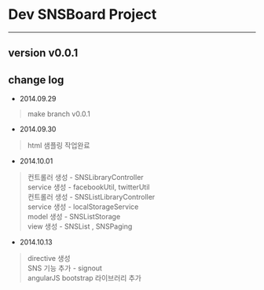 # Dev SNSBoard Project   
---
## version v0.0.1  
## change log  
- 2014.09.29  
> make branch v0.0.1  
- 2014.09.30  
> html 샘플링 작업완료  
- 2014.10.01  
> 컨트롤러 생성 - SNSLibraryController  
> service 생성 - facebookUtil, twitterUtil  
> 컨트롤러 생성 - SNSListLibraryController  
> service 생성 - localStorageService  
> model 생성 - SNSListStorage  
> view 생성 -  SNSList , SNSPaging  
- 2014.10.13  
> directive 생성  
> SNS 기능 추가 - signout  
> angularJS bootstrap 라이브러리 추가  
